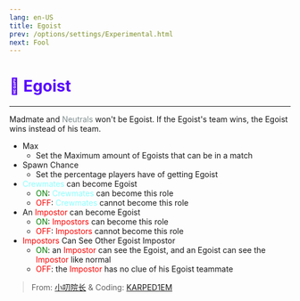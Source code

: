 ```yaml
---
lang: en-US
title: Egoist
prev: /options/settings/Experimental.html
next: Fool
---
```


# <font color=#5600ff>💪 <b>Egoist</b></font> <Badge text="Experimental" type="tip" vertical="middle"/>
---

Madmate and <font color=#7f8c8d>Neutrals</font> won't be Egoist. If the Egoist's team wins, the Egoist wins instead of his team.
* Max
  * Set the Maximum amount of Egoists that can be in a match
* Spawn Chance
  * Set the percentage players have of getting Egoist
* <font color=#8cffff>Crewmates</font> can become Egoist
  * <font color=green>ON</font>: <font color=#8cffff>Crewmates</font> can become this role
  * <font color=red>OFF</font>: <font color=#8cffff>Crewmates</font> cannot become this role
* An <font color=red>Impostor</font> can become Egoist
  * <font color=green>ON</font>: <font color=red>Impostors</font> can become this role
  * <font color=red>OFF</font>: <font color=red>Impostors</font> cannot become this role
* <font color=red>Impostors</font> Can See Other Egoist Impostor
  * <font color=green>ON</font>: an <font color=red>Impostor</font> can see the Egoist, and an Egoist can see the <font color=red>Impostor</font> like normal
  * <font color=red>OFF</font>: the <font color=red>Impostor</font> has no clue of his Egoist teammate

> From: [小叨院长](https://space.bilibili.com/1998829749) & Coding: [KARPED1EM](https://github.com/KARPED1EM)